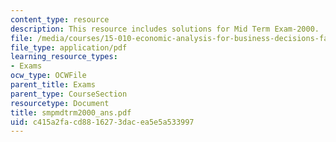 ```yaml
---
content_type: resource
description: This resource includes solutions for Mid Term Exam-2000.
file: /media/courses/15-010-economic-analysis-for-business-decisions-fall-2004/c415a2facd8816273dacea5e5a533997_smpmdtrm2000_ans.pdf
file_type: application/pdf
learning_resource_types:
- Exams
ocw_type: OCWFile
parent_title: Exams
parent_type: CourseSection
resourcetype: Document
title: smpmdtrm2000_ans.pdf
uid: c415a2fa-cd88-1627-3dac-ea5e5a533997
---
```

